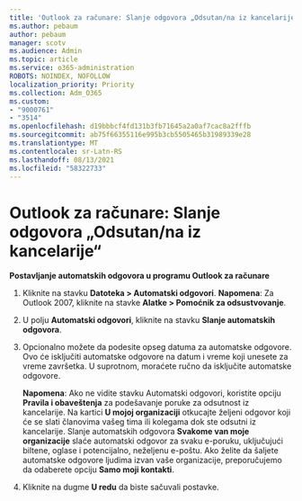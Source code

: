 ```yaml
---
title: 'Outlook za računare: Slanje odgovora „Odsutan/na iz kancelarije“'
ms.author: pebaum
author: pebaum
manager: scotv
ms.audience: Admin
ms.topic: article
ms.service: o365-administration
ROBOTS: NOINDEX, NOFOLLOW
localization_priority: Priority
ms.collection: Adm_O365
ms.custom:
- "9000761"
- "3514"
ms.openlocfilehash: d19bbbcf4fd131b3fb71645a2a0af7cac8a2fffb
ms.sourcegitcommit: ab75f66355116e995b3cb5505465b31989339e28
ms.translationtype: MT
ms.contentlocale: sr-Latn-RS
ms.lasthandoff: 08/13/2021
ms.locfileid: "58322733"
---
```

# <a name="outlook-desktop-send-out-of-office-replies"></a>Outlook za računare: Slanje odgovora „Odsutan/na iz kancelarije“

**Postavljanje automatskih odgovora u programu Outlook za računare**

1. Kliknite na stavku **Datoteka > Automatski odgovori**. 
    **Napomena**: Za Outlook 2007, kliknite na stavke **Alatke > Pomoćnik za odsustvovanje**.

2. U polju **Automatski odgovori**, kliknite na stavku **Slanje automatskih odgovora**.

3. Opcionalno možete da podesite opseg datuma za automatske odgovore. Ovo će isključiti automatske odgovore na datum i vreme koji unesete za vreme završetka. U suprotnom, moraćete ručno da isključite automatske odgovore.

    **Napomena**: Ako ne vidite stavku Automatski odgovori, koristite opciju **Pravila i obaveštenja** za podešavanje poruke za odsutnost iz kancelarije. Na kartici **U mojoj organizaciji** otkucajte željeni odgovor koji će se slati članovima vašeg tima ili kolegama dok ste odsutni iz kancelarije. Slanje automatskih odgovora **Svakome van moje organizacije** slaće automatski odgovor za svaku e-poruku, uključujući biltene, oglase i potencijalno, neželjenu e-poštu. Ako želite da šaljete automatske odgovore ljudima izvan vaše organizacije, preporučujemo da odaberete opciju **Samo moji kontakti**.

4. Kliknite na dugme **U redu** da biste sačuvali postavke.
